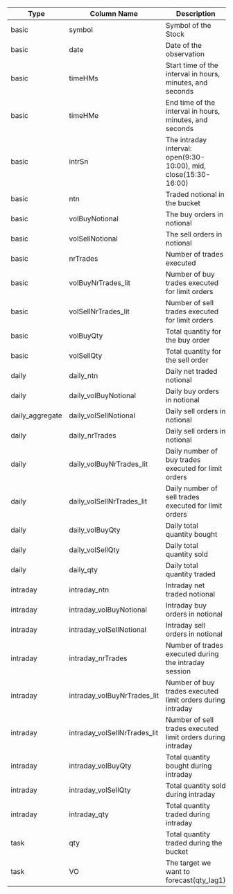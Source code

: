 | Type | Column Name | Description |
| --- | --- | --- |
| basic | symbol | Symbol of the Stock |
| basic | date | Date of the observation |
| basic | timeHMs | Start time of the interval in hours, minutes, and seconds |
| basic | timeHMe | End time of the interval in hours, minutes, and seconds |
| basic | intrSn | The intraday interval: open(9:30-10:00), mid, close(15:30-16:00) |
| basic | ntn | Traded notional in the bucket |
| basic | volBuyNotional | The buy orders in notional |
| basic | volSellNotional | The sell orders in notional |
| basic | nrTrades | Number of trades executed |
| basic | volBuyNrTrades_lit | Number of buy trades executed for limit orders |
| basic | volSellNrTrades_lit | Number of sell trades executed for limit orders |
| basic | volBuyQty | Total quantity for the buy order |
| basic | volSellQty | Total quantity for the sell order |
| daily | daily_ntn | Daily net traded notional |
| daily | daily_volBuyNotional | Daily buy orders in notional |
| daily_aggregate | daily_volSellNotional | Daily sell orders in notional |
| daily | daily_nrTrades | Daily sell orders in notional |
| daily | daily_volBuyNrTrades_lit | Daily number of buy trades executed for limit orders |
| daily | daily_volSellNrTrades_lit | Daily number of sell trades executed for limit orders |
| daily | daily_volBuyQty | Daily total quantity bought |
| daily | daily_volSellQty | Daily total quantity sold |
| daily | daily_qty | Daily total quantity traded |
| intraday | intraday_ntn | Intraday net traded notional |
| intraday | intraday_volBuyNotional | Intraday buy orders in notional |
| intraday | intraday_volSellNotional | Intraday sell orders in notional |
| intraday | intraday_nrTrades | Number of trades executed during the intraday session |
| intraday | intraday_volBuyNrTrades_lit | Number of buy trades executed limit orders during intraday |
| intraday | intraday_volSellNrTrades_lit | Number of sell trades executed limit orders during intraday |
| intraday | intraday_volBuyQty | Total quantity bought during intraday |
| intraday | intraday_volSellQty | Total quantity sold during intraday |
| intraday | intraday_qty | Total quantity traded during intraday |
| task | qty | Total quantity traded during the bucket |
| task | VO | The target we want to forecast(qty_lag1) |
